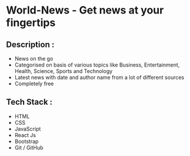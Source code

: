 # World-News - Get news at your fingertips
## Description :
- News on the go
- Categorised on basis of various topics like Business, Entertainment, Health, Science, Sports and Technology
- Latest news with date and author name from a lot of different sources
- Completely free

## Tech Stack :
- HTML
- CSS
- JavaScript
- React Js
- Bootstrap
- Git / GitHub
